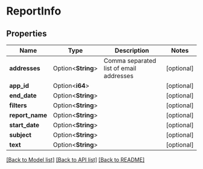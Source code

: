 # ReportInfo

## Properties

| Name            | Type               | Description                             | Notes      |
| --------------- | ------------------ | --------------------------------------- | ---------- |
| **addresses**   | Option<**String**> | Comma separated list of email addresses | [optional] |
| **app_id**      | Option<**i64**>    |                                         | [optional] |
| **end_date**    | Option<**String**> |                                         | [optional] |
| **filters**     | Option<**String**> |                                         | [optional] |
| **report_name** | Option<**String**> |                                         | [optional] |
| **start_date**  | Option<**String**> |                                         | [optional] |
| **subject**     | Option<**String**> |                                         | [optional] |
| **text**        | Option<**String**> |                                         | [optional] |

[[Back to Model list]](../README.md#documentation-for-models) [[Back to API list]](../README.md#documentation-for-api-endpoints) [[Back to README]](../README.md)
